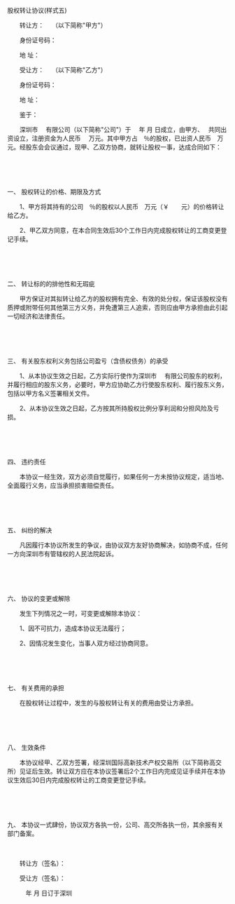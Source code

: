 



股权转让协议(样式五)



 

　　转让方：　 （以下简称"甲方"）

　　身份证号码：　 

　　地 址：　 

　　受让方：　 （以下简称"乙方"）

　　身份证号码：　 

　　地 址：　 　　

　　鉴于：

　　深圳市　 有限公司（以下简称"公司"）于　 年 月 日成立，由甲方、　 共同出资设立，注册资金为人民币　 万元。其中甲方占　％的股权，已出资人民币　万元。经股东会会议通过，现甲、乙双方协商，就转让股权一事，达成合同如下：

　　

　　

一、
股权转让的价格、期限及方式

　　1、甲方将其持有的公司　％的股权以人民币　万元（￥　　元）的价格转让给乙方。

　　2、甲乙双方同意，在本合同生效后30个工作日内完成股权转让的工商变更登记手续。

　　

　　

二、
转让标的的排他性和无瑕疵

　　甲方保证对其拟转让给乙方的股权拥有完全、有效的处分权，保证该股权没有质押或附带任何其他第三方义务，并免遭第三人追索，否则应由甲方承担由此引起一切经济和法律责任。

　　

　　

三、
有关股东权利义务包括公司盈亏（含债权债务）的承受

　　1、从本协议生效之日起，乙方实际行使作为深圳市　 有限公司股东的权利，并履行相应的股东义务，必要时，甲方应协助乙方行使股东权利、履行股东义务，包括以甲方名义签署相关文件。

　　2、从本协议生效之日起，乙方按其所持股权比例分享利润和分担风险及亏损。

　　

　　

四、
违约责任

　　本协议一经生效，双方必须自觉履行，如果任何一方未按协议规定，适当地、全面履行义务，应当承担损害赔偿责任。

　　

　　

五、
纠纷的解决

　　凡因履行本协议所发生的争议，由协议双方友好协商解决，如协商不成，任何一方向深圳市有管辖权的人民法院起诉。

　　

　　

六、
协议的变更或解除

　　发生下列情况之一时，可变更或解除本协议：

　　1、因不可抗力，造成本协议无法履行；

　　2、因情况发生变化，当事人双方经过协商同意。

　　

　　

七、
有关费用的承担

　　在股权转让过程中，发生的与股权转让有关的费用由受让方承担。

　　

　　

八、
生效条件

　　本协议经甲、乙双方签署，经深圳国际高新技术产权交易所（以下简称高交所）见证后生效。转让双方应在本协议签署后2个工作日内完成见证手续并在本协议生效后30日内完成股权转让的工商变更登记手续。

　　

　　

九、
本协议一式肆份，协议双方各执一份，公司、高交所各执一份，其余报有关部门备案。　　

　　

　　转让方（签名）：　　

　　受让方（签名）：　

　　　年 月 日订于深圳